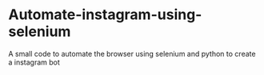 # Automate-instagram-using-selenium
A small code to automate the browser using selenium and python to create a instagram bot
